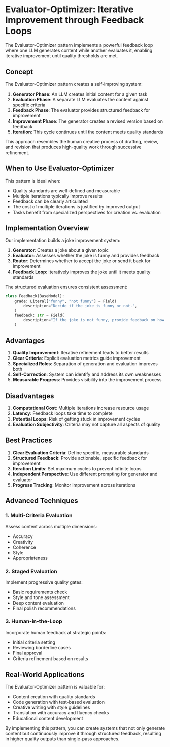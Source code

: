 # Evaluator-Optimizer: Iterative Improvement through Feedback Loops

The Evaluator-Optimizer pattern implements a powerful feedback loop where one LLM generates content while another evaluates it, enabling iterative improvement until quality thresholds are met.

## Concept

The Evaluator-Optimizer pattern creates a self-improving system:

1. **Generator Phase**: An LLM creates initial content for a given task
2. **Evaluation Phase**: A separate LLM evaluates the content against specific criteria
3. **Feedback Phase**: The evaluator provides structured feedback for improvement
4. **Improvement Phase**: The generator creates a revised version based on feedback
5. **Iteration**: This cycle continues until the content meets quality standards

This approach resembles the human creative process of drafting, review, and revision that produces high-quality work through successive refinement.

## When to Use Evaluator-Optimizer

This pattern is ideal when:

- Quality standards are well-defined and measurable
- Multiple iterations typically improve results
- Feedback can be clearly articulated
- The cost of multiple iterations is justified by improved output
- Tasks benefit from specialized perspectives for creation vs. evaluation

## Implementation Overview

Our implementation builds a joke improvement system:

1. **Generator**: Creates a joke about a given topic
2. **Evaluator**: Assesses whether the joke is funny and provides feedback
3. **Router**: Determines whether to accept the joke or send it back for improvement
4. **Feedback Loop**: Iteratively improves the joke until it meets quality standards

The structured evaluation ensures consistent assessment:

```python
class Feedback(BaseModel):
    grade: Literal["funny", "not funny"] = Field(
        description="Decide if the joke is funny or not.",
    )
    feedback: str = Field(
        description="If the joke is not funny, provide feedback on how to improve it.",
    )
```

## Advantages

1. **Quality Improvement**: Iterative refinement leads to better results
2. **Clear Criteria**: Explicit evaluation metrics guide improvement
3. **Specialized Roles**: Separation of generation and evaluation improves both
4. **Self-Correction**: System can identify and address its own weaknesses
5. **Measurable Progress**: Provides visibility into the improvement process

## Disadvantages

1. **Computational Cost**: Multiple iterations increase resource usage
2. **Latency**: Feedback loops take time to complete
3. **Potential Loops**: Risk of getting stuck in improvement cycles
4. **Evaluation Subjectivity**: Criteria may not capture all aspects of quality

## Best Practices

1. **Clear Evaluation Criteria**: Define specific, measurable standards
2. **Structured Feedback**: Provide actionable, specific feedback for improvement
3. **Iteration Limits**: Set maximum cycles to prevent infinite loops
4. **Independent Perspective**: Use different prompting for generator and evaluator
5. **Progress Tracking**: Monitor improvement across iterations

## Advanced Techniques

### 1. Multi-Criteria Evaluation

Assess content across multiple dimensions:
- Accuracy
- Creativity
- Coherence
- Style
- Appropriateness

### 2. Staged Evaluation

Implement progressive quality gates:
- Basic requirements check
- Style and tone assessment
- Deep content evaluation
- Final polish recommendations

### 3. Human-in-the-Loop

Incorporate human feedback at strategic points:
- Initial criteria setting
- Reviewing borderline cases
- Final approval
- Criteria refinement based on results

## Real-World Applications

The Evaluator-Optimizer pattern is valuable for:

- Content creation with quality standards
- Code generation with test-based evaluation
- Creative writing with style guidelines
- Translation with accuracy and fluency checks
- Educational content development

By implementing this pattern, you can create systems that not only generate content but continuously improve it through structured feedback, resulting in higher quality outputs than single-pass approaches.
